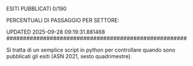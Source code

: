 ESITI PUBBLICATI 0/190 

PERCENTUALI DI PASSAGGIO PER SETTORE:

UPDATED 2025-09-28 09:19:31.881468
###################################################### 

Si tratta di un semplice script in python per controllare quando sono pubblicati gli esiti (ASN 2021, sesto quadrimestre).

